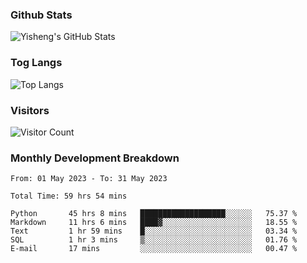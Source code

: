 ### Github Stats
![Yisheng's GitHub Stats](https://github-readme-stats-9qabuvhk1-gongyisheng.vercel.app/api?username=gongyisheng&count_private=true&show_icons=true)
### Tog Langs
![Top Langs](https://github-readme-stats-9qabuvhk1-gongyisheng.vercel.app/api/top-langs/?username=gongyisheng&layout=compact)
### Visitors
![Visitor Count](https://profile-counter.glitch.me/gongyisheng/count.svg)
### Monthly Development Breakdown
<!--START_SECTION:waka-->

```text
From: 01 May 2023 - To: 31 May 2023

Total Time: 59 hrs 54 mins

Python       45 hrs 8 mins   ███████████████████░░░░░░   75.37 %
Markdown     11 hrs 6 mins   ████▓░░░░░░░░░░░░░░░░░░░░   18.55 %
Text         1 hr 59 mins    █░░░░░░░░░░░░░░░░░░░░░░░░   03.34 %
SQL          1 hr 3 mins     ▒░░░░░░░░░░░░░░░░░░░░░░░░   01.76 %
E-mail       17 mins         ░░░░░░░░░░░░░░░░░░░░░░░░░   00.47 %
```

<!--END_SECTION:waka-->
